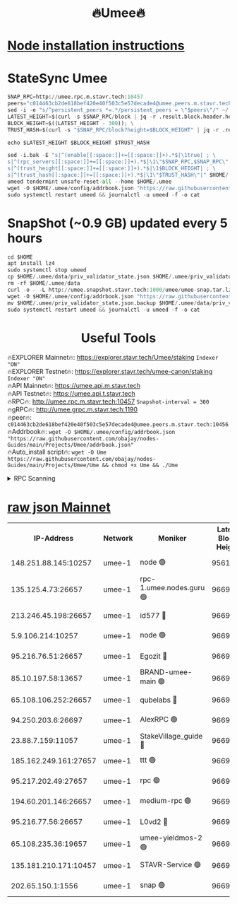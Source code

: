 <h1 align="center"> 🔥Umee🔥</h1>


[Node installation instructions](https://github.com/obajay/nodes-Guides/tree/main/Projects/Umee)
=
# StateSync Umee
```python
SNAP_RPC=http://umee.rpc.m.stavr.tech:10457
peers="c014463cb2de618bef420e40f503c5e57decade4@umee.peers.m.stavr.tech:10456"
sed -i -e "s/^persistent_peers *=.*/persistent_peers = \"$peers\"/" ~/.umee/config/config.toml
LATEST_HEIGHT=$(curl -s $SNAP_RPC/block | jq -r .result.block.header.height); \
BLOCK_HEIGHT=$((LATEST_HEIGHT - 300)); \
TRUST_HASH=$(curl -s "$SNAP_RPC/block?height=$BLOCK_HEIGHT" | jq -r .result.block_id.hash)

echo $LATEST_HEIGHT $BLOCK_HEIGHT $TRUST_HASH

sed -i.bak -E "s|^(enable[[:space:]]+=[[:space:]]+).*$|\1true| ; \
s|^(rpc_servers[[:space:]]+=[[:space:]]+).*$|\1\"$SNAP_RPC,$SNAP_RPC\"| ; \
s|^(trust_height[[:space:]]+=[[:space:]]+).*$|\1$BLOCK_HEIGHT| ; \
s|^(trust_hash[[:space:]]+=[[:space:]]+).*$|\1\"$TRUST_HASH\"|" $HOME/.umee/config/config.toml
umeed tendermint unsafe-reset-all --home $HOME/.umee
wget -O $HOME/.umee/config/addrbook.json "https://raw.githubusercontent.com/obajay/nodes-Guides/main/Projects/Umee/addrbook.json"
sudo systemctl restart umeed && journalctl -u umeed -f -o cat
```
# SnapShot (~0.9 GB) updated every 5 hours
```python
cd $HOME
apt install lz4
sudo systemctl stop umeed
cp $HOME/.umee/data/priv_validator_state.json $HOME/.umee/priv_validator_state.json.backup
rm -rf $HOME/.umee/data
curl -o - -L http://umee.snapshot.stavr.tech:1000/umee/umee-snap.tar.lz4 | lz4 -c -d - | tar -x -C $HOME/.umee --strip-components 2
wget -O $HOME/.umee/config/addrbook.json "https://raw.githubusercontent.com/obajay/nodes-Guides/main/Projects/Umee/addrbook.json"
mv $HOME/.umee/priv_validator_state.json.backup $HOME/.umee/data/priv_validator_state.json
sudo systemctl restart umeed && journalctl -u umeed -f -o cat
```
 <h1 align="center"> Useful Tools</h1>

🔥EXPLORER Mainnet🔥:      https://explorer.stavr.tech/Umee/staking             `Indexer "ON"` \
🔥EXPLORER Testnet🔥:        https://explorer.stavr.tech/umee-canon/staking      `Indexer "ON"` \
🔥API Mainnet🔥:                   https://umee.api.m.stavr.tech \
🔥API Testnet🔥:                     https://umee.api.t.stavr.tech \
🔥RPC🔥:                                   http://umee.rpc.m.stavr.tech:10457                     `Snapshot-interval = 300` \
🔥gRPC🔥:                              http://umee.grpc.m.stavr.tech:1190 \
🔥peer🔥:                     `c014463cb2de618bef420e40f503c5e57decade4@umee.peers.m.stavr.tech:10456` \
🔥Addrbook🔥:    ```wget -O $HOME/.umee/config/addrbook.json "https://raw.githubusercontent.com/obajay/nodes-Guides/main/Projects/Umee/addrbook.json"``` \
🔥Auto_install script🔥: ```wget -O Ume https://raw.githubusercontent.com/obajay/nodes-Guides/main/Projects/Umee/Ume && chmod +x Ume && ./Ume```

<details>
<summary>RPC Scanning</summary>

<h2 align="center"> We scan nodes in real time every 4 hours. And we provide the final result of RPC endpoints.
We cannot influence the operation of these nodes in any way. </h2>


```python
If Voting Power is higher than 0 --> then the Node is a validator of the network and may be subject to attack and be a potential threat to the chain.
```
```python
We marked such validators with a red symbol
```

</details>

[raw json Mainnet](https://rpc-check.umeem.stavr.tech/umeem/rpc-umeem-result.json)
=



<table><tr><th>IP-Address</th><th>Network</th><th>Moniker</th><th>Latest Block Height</th><th>Earliest Block Height</th><th>Catching Up</th><th>Tx Index</th><th>Voting Power</th><th>Scan Time</th></tr><tr><td>148.251.88.145:10257</td><td>umee-1</td><td>node 🟢</td><td>9561500</td><td>5050395</td><td>False</td><td>on</td><td>0</td><td>2023-12-14T01:21:39.947003006UTC</td></tr><tr><td>135.125.4.73:26657</td><td>umee-1</td><td>rpc-1.umee.nodes.guru 🟢</td><td>9669249</td><td>5167386</td><td>False</td><td>on</td><td>0</td><td>2023-12-14T01:23:15.053992779UTC</td></tr><tr><td>213.246.45.198:26657</td><td>umee-1</td><td>id577 🔴</td><td>9669234</td><td>7100001</td><td>False</td><td>on</td><td>35122539</td><td>2023-12-14T01:21:44.372682117UTC</td></tr><tr><td>5.9.106.214:10257</td><td>umee-1</td><td>node 🟢</td><td>9669244</td><td>7942001</td><td>False</td><td>on</td><td>0</td><td>2023-12-14T01:22:47.739387845UTC</td></tr><tr><td>95.216.76.51:26657</td><td>umee-1</td><td>Egozit 🔴</td><td>9669249</td><td>8262001</td><td>False</td><td>off</td><td>38352288</td><td>2023-12-14T01:23:14.750088994UTC</td></tr><tr><td>85.10.197.58:13657</td><td>umee-1</td><td>BRAND-umee-main 🟢</td><td>9669237</td><td>8427832</td><td>False</td><td>on</td><td>0</td><td>2023-12-14T01:22:01.901418862UTC</td></tr><tr><td>65.108.106.252:26657</td><td>umee-1</td><td>qubelabs 🔴</td><td>9669237</td><td>8825432</td><td>False</td><td>on</td><td>36833705</td><td>2023-12-14T01:22:02.355832945UTC</td></tr><tr><td>94.250.203.6:26697</td><td>umee-1</td><td>AlexRPC 🟢</td><td>9669236</td><td>8910001</td><td>False</td><td>on</td><td>0</td><td>2023-12-14T01:21:55.428223255UTC</td></tr><tr><td>23.88.7.159:11057</td><td>umee-1</td><td>StakeVillage_guide 🔴</td><td>9669243</td><td>9137726</td><td>False</td><td>on</td><td>1333295</td><td>2023-12-14T01:22:42.214398022UTC</td></tr><tr><td>185.162.249.161:27657</td><td>umee-1</td><td>ttt 🟢</td><td>9669242</td><td>9321953</td><td>False</td><td>on</td><td>0</td><td>2023-12-14T01:22:35.788241078UTC</td></tr><tr><td>95.217.202.49:27657</td><td>umee-1</td><td>rpc 🟢</td><td>9669242</td><td>9440090</td><td>False</td><td>on</td><td>0</td><td>2023-12-14T01:22:35.512727566UTC</td></tr><tr><td>194.60.201.146:26657</td><td>umee-1</td><td>medium-rpc 🟢</td><td>9669235</td><td>9484365</td><td>False</td><td>on</td><td>0</td><td>2023-12-14T01:21:50.899818032UTC</td></tr><tr><td>95.216.77.56:26657</td><td>umee-1</td><td>L0vd2 🔴</td><td>9669252</td><td>9569252</td><td>False</td><td>off</td><td>37501748</td><td>2023-12-14T01:23:32.475374402UTC</td></tr><tr><td>65.108.235.36:19657</td><td>umee-1</td><td>umee-yieldmos-2 🟢</td><td>9669226</td><td>9575548</td><td>False</td><td>on</td><td>0</td><td>2023-12-14T01:20:56.683921522UTC</td></tr><tr><td>135.181.210.171:10457</td><td>umee-1</td><td>STAVR-Service 🟢</td><td>9669250</td><td>9666601</td><td>False</td><td>on</td><td>0</td><td>2023-12-14T01:23:21.718986342UTC</td></tr><tr><td>202.65.150.1:1556</td><td>umee-1</td><td>snap 🟢</td><td>9669244</td><td>9668389</td><td>False</td><td>off</td><td>0</td><td>2023-12-14T01:22:45.439026834UTC</td></tr></table>